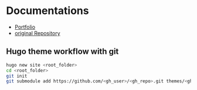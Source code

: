 # Documentations

- [Portfolio](https://github.com/cowboysmall-tools/hugo-devresume-theme)
- [original Repository](https://github.com/CaiJimmy/hugo-theme-stack-starter)

## Hugo theme workflow with git

```bash
hugo new site <root_folder>
cd <root_folder>
git init
git submodule add https://github.com/<gh_user>/<gh_repo>.git themes/<gh_repo>
```

